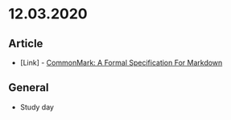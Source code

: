 # 12.03.2020

## Article

- \[Link\] - [CommonMark: A Formal Specification For Markdown](https://www.smashingmagazine.com/2020/12/commonmark-formal-specification-markdown/)

## General

- Study day
